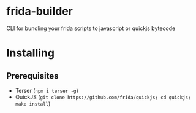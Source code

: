 # frida-builder
CLI for bundling your frida scripts to javascript or quickjs bytecode

# Installing
## Prerequisites
- Terser (`npm i terser -g`)
- QuickJS (`git clone https://github.com/frida/quickjs; cd quickjs; make install`)